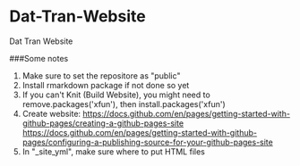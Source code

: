 # Dat-Tran-Website
Dat Tran Website

###Some notes
1. Make sure to set the repositore as "public"
2. Install rmarkdown package if not done so yet
3. If you can't Knit (Build Website), you might need to remove.packages('xfun'), then 
install.packages('xfun')
4. Create website: https://docs.github.com/en/pages/getting-started-with-github-pages/creating-a-github-pages-site 
https://docs.github.com/en/pages/getting-started-with-github-pages/configuring-a-publishing-source-for-your-github-pages-site
5. In "_site_yml", make sure where to put HTML files
